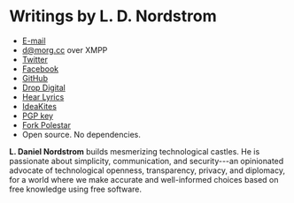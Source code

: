 # Writings by L. D. Nordstrom

* [E-mail](mailto:moc.mortsdronrm@d)
* d@morg.cc over XMPP
* [Twitter](https://twitter.com/mrnordstrom)
* [Facebook](https://fb.com/dnordstrom)
* [GitHub](https://github.com/dnordstrom)
* [Drop Digital](http://madebydrop.com)
* [Hear Lyrics](http://hearlyrics.com)
* [IdeaKites](http://ideakites.com)
* [PGP key](/78F13539.asc)
* [Fork Polestar](https://github.com/dnordstrom/polestar)
* Open source. No dependencies.

**L. Daniel Nordstrom** builds mesmerizing technological castles. He is passionate about simplicity, communication, and security---an opinionated advocate of technological openness, transparency, privacy, and diplomacy, for a world where we make accurate and well-informed choices based on free knowledge using free software.